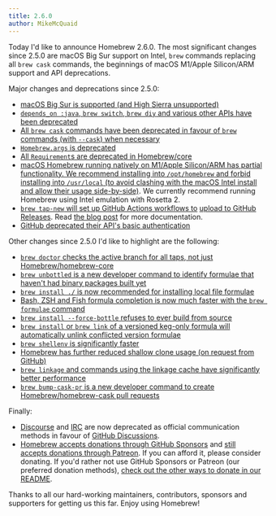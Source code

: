 ```yaml
---
title: 2.6.0
author: MikeMcQuaid
---
```

Today I'd like to announce Homebrew 2.6.0. The most significant changes since 2.5.0 are macOS Big Sur support on Intel, `brew` commands replacing all `brew cask` commands, the beginnings of macOS M1/Apple Silicon/ARM support and API deprecations.

Major changes and deprecations since 2.5.0:

- [macOS Big Sur is supported (and High Sierra unsupported)](https://github.com/Homebrew/brew/pull/9054)
- [`depends_on :java`, `brew switch`, `brew diy` and various other APIs have been deprecated](https://github.com/Homebrew/brew/pull/9209)
- [All `brew cask` commands have been deprecated in favour of `brew` commands (with `--cask`) when necessary](https://github.com/Homebrew/brew/pull/8899)
- [`Homebrew.args` is deprecated](https://github.com/Homebrew/brew/pull/8795)
- [All `Requirement`s are deprecated in Homebrew/core](https://github.com/Homebrew/brew/pull/9052)
- [macOS Homebrew running natively on M1/Apple Silicon/ARM has partial functionality. We recommend installing into `/opt/homebrew` and forbid installing into `/usr/local` (to avoid clashing with the macOS Intel install and allow their usage side-by-side)](https://github.com/Homebrew/brew/pull/9117). We currently recommend running Homebrew using Intel emulation with Rosetta 2.
- [`brew tap-new` will set up GitHub Actions workflows to](https://github.com/Homebrew/brew/pull/8762) [upload to GitHub Releases](https://github.com/Homebrew/brew/pull/8410). Read [the blog post](https://brew.sh/2020/11/18/homebrew-tap-with-bottles-uploaded-to-github-releases/) for more documentation.
- [GitHub deprecated their API's basic authentication](https://github.com/Homebrew/brew/pull/8826)

Other changes since 2.5.0 I'd like to highlight are the following:

- [`brew doctor` checks the active branch for all taps, not just Homebrew/homebrew-core](https://github.com/Homebrew/brew/pull/9305)
- [`brew unbottled` is a new developer command to identify formulae that haven't had binary packages built yet](https://github.com/Homebrew/brew/pull/9308)
- [`brew install ./` is now recommended for installing local file formulae](https://github.com/Homebrew/brew/pull/9241)
- [Bash, ZSH and Fish formula completion is now much faster with the `brew formulae` command](https://github.com/Homebrew/brew/pull/8846)
- [`brew install --force-bottle` refuses to ever build from source](https://github.com/Homebrew/brew/pull/9064)
- [`brew install` or `brew link` of a versioned keg-only formula will automatically unlink conflicted version formulae](https://github.com/Homebrew/brew/pull/9009)
- [`brew shellenv` is significantly faster](https://github.com/Homebrew/brew/pull/8904)
- [Homebrew has further reduced shallow clone usage (on request from GitHub)](https://github.com/Homebrew/brew/pull/8883)
- [`brew linkage` and commands using the linkage cache have significantly better performance](https://github.com/Homebrew/brew/pull/8695)
- [`brew bump-cask-pr` is a new developer command to create Homebrew/homebrew-cask pull requests](https://github.com/Homebrew/brew/pull/7986)

Finally:

- [Discourse](https://github.com/Homebrew/brew/pull/9144) and [IRC](https://github.com/Homebrew/brew/pull/8981) are now deprecated as official communication methods in favour of [GitHub Discussions](https://github.com/Homebrew/brew/pull/8802).
- [Homebrew accepts donations through GitHub Sponsors](https://github.com/sponsors/Homebrew) and [still accepts donations through Patreon](https://www.patreon.com/homebrew). If you can afford it, please consider donating. If you'd rather not use GitHub Sponsors or Patreon (our preferred donation methods), [check out the other ways to donate in our README](https://github.com/homebrew/brew/#donations).

Thanks to all our hard-working maintainers, contributors, sponsors and supporters for getting us this far. Enjoy using Homebrew!
